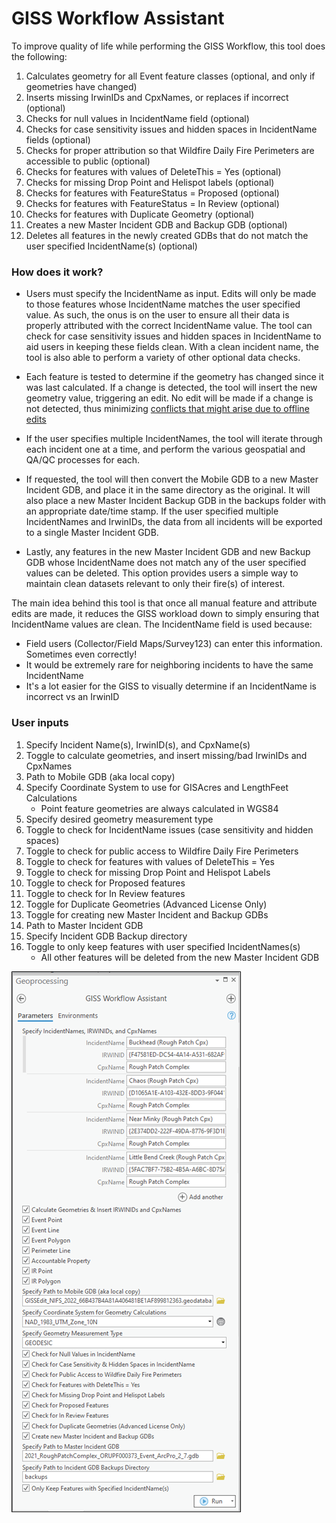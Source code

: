 # GISS Workflow Assistant

To improve quality of life while performing the GISS Workflow, this tool does the following:
1. Calculates geometry for all Event feature classes (optional, and only if geometries have changed)
2. Inserts missing IrwinIDs and CpxNames, or replaces if incorrect (optional)
3. Checks for null values in IncidentName field (optional)
4. Checks for case sensitivity issues and hidden spaces in IncidentName fields (optional)
5. Checks for proper attribution so that Wildfire Daily Fire Perimeters are accessible to public (optional)
6. Checks for features with values of DeleteThis = Yes (optional) 
7. Checks for missing Drop Point and Helispot labels (optional)
8. Checks for features with FeatureStatus = Proposed (optional)
9. Checks for features with FeatureStatus = In Review (optional)
10. Checks for features with Duplicate Geometry (optional)
11. Creates a new Master Incident GDB and Backup GDB (optional)
12. Deletes all features in the newly created GDBs that do not match the user specified IncidentName(s) (optional)
  
  
### How does it work?
- Users must specify the IncidentName as input. Edits will only be made to those features whose IncidentName matches the user specified value. As such, the onus is on the user to ensure all their data is properly attributed with the correct IncidentName value.  The tool can check for case sensitivity issues and hidden spaces in IncidentName to aid users in keeping these fields clean. With a clean incident name, the tool is also able to perform a variety of other optional data checks.

- Each feature is tested to determine if the geometry has changed since it was last calculated. If a change is detected, the tool will insert the new geometry value, triggering an edit. No edit will be made if a change is not detected, thus minimizing [conflicts that might arise due to offline edits](https://www.nwcg.gov/publications/pms936-1/edit-incident-data/securing-incident-information#collapseX)

- If the user specifies multiple IncidentNames, the tool will iterate through each incident one at a time, and perform the various geospatial and QA/QC processes for each.

- If requested, the tool will then convert the Mobile GDB to a new Master Incident GDB, and place it in the same directory as the original. It will also place a new Master Incident Backup GDB in the backups folder with an appropriate date/time stamp. If the user specified multiple IncidentNames and IrwinIDs, the data from all incidents will be exported to a single Master Incident GDB.

- Lastly, any features in the new Master Incident GDB and new Backup GDB whose IncidentName does not match any of the user specified values can be deleted. This option provides users a simple way to maintain clean datasets relevant to only their fire(s) of interest.

The main idea behind this tool is that once all manual feature and attribute edits are made, it reduces the GISS workload down to simply ensuring that IncidentName values are clean. The IncidentName field is used because:
- Field users (Collector/Field Maps/Survey123) can enter this information. Sometimes even correctly!
- It would be extremely rare for neighboring incidents to have the same IncidentName
- It's a lot easier for the GISS to visually determine if an IncidentName is incorrect vs an IrwinID

### User inputs
1. Specify Incident Name(s), IrwinID(s), and CpxName(s)
2. Toggle to calculate geometries, and insert missing/bad IrwinIDs and CpxNames
3. Path to Mobile GDB (aka local copy)
4. Specify Coordinate System to use for GISAcres and LengthFeet Calculations
    - Point feature geometries are always calculated in WGS84
5. Specify desired geometry measurement type
6. Toggle to check for IncidentName issues (case sensitivity and hidden spaces)
7. Toggle to check for public access to Wildfire Daily Fire Perimeters
8. Toggle to check for features with values of DeleteThis = Yes
9. Toggle to check for missing Drop Point and Helispot Labels
10. Toggle to check for Proposed features
11. Toggle to check for In Review features
12. Toggle for Duplicate Geometries (Advanced License Only)
13. Toggle for creating new Master Incident and Backup GDBs
14. Path to Master Incident GDB
15. Specify Incident GDB Backup directory
16. Toggle to only keep features with user specified IncidentNames(s)
    - All other features will be deleted from the new Master Incident GDB

![screenshot_GISSWorkflowAssistant_1.png](/docs/screenshot_GISSWorkflowAssistant_1.png?raw=true)
